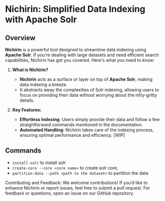 # Nichirin: Simplified Data Indexing with Apache Solr

## Overview
**Nichirin** is a powerful tool designed to streamline data indexing using **Apache Solr**. If you're dealing with large datasets and need efficient search capabilities, Nichirin has got you covered. Here's what you need to know:

1. **What is Nichirin?**
   - **Nichirin** acts as a surface or layer on top of **Apache Solr**, making data indexing a breeze.
   - It abstracts away the complexities of Solr indexing, allowing users to focus on providing their data without worrying about the nitty-gritty details.

2. **Key Features:**
   - **Effortless Indexing**: Users simply provide their data and follow a few straightforward commands mentioned in the documentation.
   - **Automated Handling**: Nichirin takes care of the indexing process, ensuring optimal performance and efficiency. [WIP]

<!-- '''3. **Getting Started:**
   - **Installation**: Clone this repository and follow the installation instructions in the Installation Guide.
   - **Usage**:
     - Execute `nichirin.py`.
     - Input your data or specify the data source.
     - Follow the provided commands to initiate indexing.
     - Sit back and let Nichirin handle the rest!

4. **Example Usage:**
   ```bash
   $ python nichirin.py
   Welcome to Nichirin!
   Please provide your data source (CSV, JSON, or database connection string):
   > data.csv
   Data source accepted. Initializing indexing...
   Indexing complete! Your data is now searchable via Solr.  -->
   
## Commands
<!-- pipeline = "nichirin.pipeline:main" -->
* `install-solr` to install solr
* `create-core --core <core name>` to create solr core, 
* `partition-data --path <path to the dataset>` to partition the data

Contributing and Feedback:
We welcome contributions! If you’d like to enhance Nichirin or report issues, feel free to submit a pull request.
For feedback or questions, open an issue on our GitHub repository.
